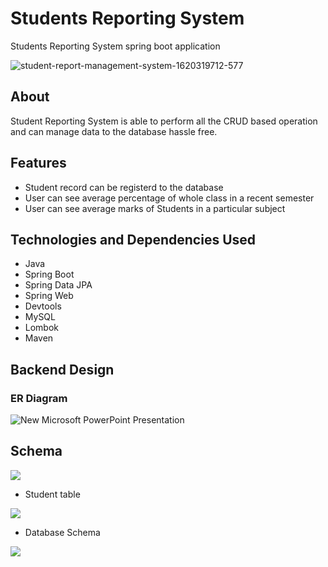 # Students Reporting System 
Students Reporting System  spring boot application


![student-report-management-system-1620319712-577](https://github.com/Suresh170411/SaleskenProject/blob/main/Images/Blue%20Pink%20Gradient%20Fashion%20Banner.png)

## About
Student Reporting System is able to perform all the CRUD based operation and can manage data to the database
hassle free.

## Features

- Student record can be registerd to the database
- User can see average percentage of whole class in a recent semester
- User can see average marks of Students in a particular subject



## Technologies and Dependencies Used
- Java
- Spring Boot
- Spring Data JPA
- Spring Web
- Devtools
- MySQL
- Lombok
- Maven

## Backend Design 
###  ER Diagram

![New Microsoft PowerPoint Presentation](https://i.postimg.cc/R0TwHxRJ/Screenshot-124.png)


##  Schema

![](https://i.postimg.cc/4yc0Z36h/Screenshot-120.png)


- Student table

![](https://i.postimg.cc/W44fz8mV/Screenshot-121.png)


- Database Schema

![](https://i.postimg.cc/BvyN60Q5/Screenshot-122.png)



